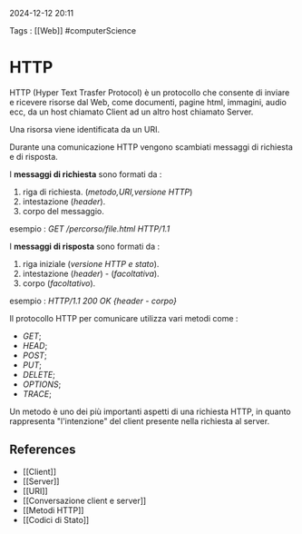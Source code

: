 2024-12-12 20:11

Tags : [[Web]] #computerScience

# HTTP

HTTP (Hyper Text Trasfer Protocol) è un protocollo che consente di inviare e ricevere risorse dal Web, come documenti, pagine html, immagini, audio ecc, da un host chiamato Client ad un altro host chiamato Server. 

Una risorsa viene identificata da un URI. 

Durante una comunicazione HTTP vengono scambiati messaggi di richiesta e di risposta.

I **messaggi di richiesta** sono formati da : 
1. riga di richiesta. (*metodo,URI,versione HTTP*)
2. intestazione (*header*).
3. corpo del messaggio.

esempio  : *GET /percorso/file.html HTTP/1.1*

I **messaggi di risposta** sono formati da  :
1. riga iniziale (*versione HTTP e stato*).
2. intestazione (*header*) - (*facoltativa*).
3. corpo (*facoltativo*).

esempio : *HTTP/1.1 200 OK {header - corpo}*

Il protocollo HTTP per comunicare utilizza vari metodi come : 
- *GET*;
- *HEAD*;
- *POST*;
- *PUT*;
- *DELETE*;
- *OPTIONS*;
- *TRACE*;

Un metodo è uno dei più importanti aspetti di una richiesta HTTP, in quanto rappresenta "l'intenzione" del client presente nella richiesta al server.
## References

- [[Client]]
- [[Server]]
- [[URI]]
- [[Conversazione client e server]]
- [[Metodi HTTP]]
- [[Codici di Stato]]